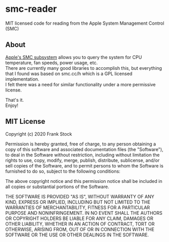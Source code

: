 # smc-reader
MIT licensed code for reading from the Apple System Management Control (SMC)

## About
[Apple's SMC subsystem](https://en.wikipedia.org/wiki/System_Management_Controller) allows you to query the system for CPU temperature, fan speeds, power usage, etc.  
There are currently many good libraries to accomplish this, but everything that I found was based on smc.cc/h which is a GPL licensed implementation.  
I felt there was a need for similar functionality under a more permissive license.

That's it.  
Enjoy!

## MIT License

Copyright (c) 2020 Frank Stock

Permission is hereby granted, free of charge, to any person obtaining a copy
of this software and associated documentation files (the "Software"), to deal
in the Software without restriction, including without limitation the rights
to use, copy, modify, merge, publish, distribute, sublicense, and/or sell
copies of the Software, and to permit persons to whom the Software is
furnished to do so, subject to the following conditions:

The above copyright notice and this permission notice shall be included in all
copies or substantial portions of the Software.

THE SOFTWARE IS PROVIDED "AS IS", WITHOUT WARRANTY OF ANY KIND, EXPRESS OR
IMPLIED, INCLUDING BUT NOT LIMITED TO THE WARRANTIES OF MERCHANTABILITY,
FITNESS FOR A PARTICULAR PURPOSE AND NONINFRINGEMENT. IN NO EVENT SHALL THE
AUTHORS OR COPYRIGHT HOLDERS BE LIABLE FOR ANY CLAIM, DAMAGES OR OTHER
LIABILITY, WHETHER IN AN ACTION OF CONTRACT, TORT OR OTHERWISE, ARISING FROM,
OUT OF OR IN CONNECTION WITH THE SOFTWARE OR THE USE OR OTHER DEALINGS IN THE
SOFTWARE.

